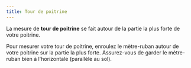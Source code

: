 ```yaml
---
title: Tour de poitrine
---
```


La mesure de **tour de poitrine** se fait autour de la partie la plus forte de votre poitrine.

Pour mesurer votre tour de poitrine, enroulez le mètre-ruban autour de votre poitrine sur la partie la plus forte. Assurez-vous de garder le mètre-ruban bien à l'horizontale (parallèle au sol).
